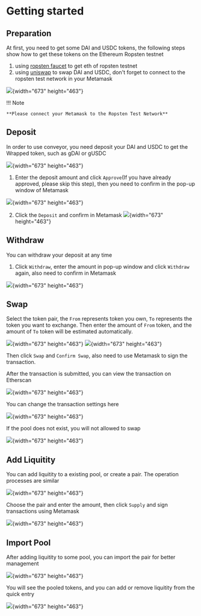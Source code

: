 # Getting started
## Preparation
At first, you need to get some DAI and USDC tokens, the following steps show how to get these tokens on the Ethereum Ropsten testnet

1. using [ropsten faucet](https://faucet.ropsten.be/) to get eth of ropsten testnet
2. using [uniswap](https://app.uniswap.org/#/swap) to swap DAI and USDC, don't forget to connect to the ropsten test network in your Metamask

![](../assets/uniswap_swap_network.jpg){width="673" height="463"}

!!! Note

    **Please connect your Metamask to the Ropsten Test Network**

## Deposit
In order to use conveyor, you need deposit your DAI and USDC to get the Wrapped token, such as gDAI or gUSDC

![](../assets/gtoken_gdai.jpg){width="673" height="463"}

1. Enter the deposit amount and click `Approve`(If you have already approved, please skip this step), then you need to confirm in the pop-up window of Metamask

![](../assets/gtoken_gdai_approve.jpg){width="673" height="463"}

2. Click the `Deposit` and confirm in Metamask
![](../assets/gtoken_gdai_deposit.jpg){width="673" height="463"}

## Withdraw
You can withdraw your deposit at any time
1. Click `Withdraw`, enter the amount in pop-up window and click `Withdraw` again, also need to confirm in Metamask

![](../assets/gtoken_gdai_withdraw.jpg){width="673" height="463"}

## Swap
Select the token pair, the `From` represents token you own, `To` represents the token you want to exchange. Then enter the amount of `From` token, and the amount of `To` token will be estimated automatically.

![](../assets/gtoken_swap_choose.jpg){width="673" height="463"}
![](../assets/gtoken_swap.jpg){width="673" height="463"}

Then click `Swap` and `Confirm Swap`, also need to use Metamask to sign the transaction.

After the transaction is submitted, you can view the transaction on Etherscan

![](../assets/gtoken_swap_submitted.jpg){width="673" height="463"}

You can change the transaction settings here

![](../assets/gtoken_swap_settings.jpg){width="673" height="463"}

If the pool does not exist, you will not allowed to swap

![](../assets/gtoken_swap_insufficient.jpg){width="673" height="463"}

## Add Liquitity
You can add liquitity to a existing pool, or create a pair. The operation processes are similar

![](../assets/gtoken_add_liquitity.jpg){width="673" height="463"}

Choose the pair and enter the amount, then click `Supply` and sign transactions using Metamask

![](../assets/gtoken_add_liquitity_op.jpg){width="673" height="463"}

## Import Pool
After adding liquitity to some pool, you can import the pair for better management

![](../assets/gtoken_import_pool.jpg){width="673" height="463"}

You will see the pooled tokens, and you can add or remove liquitity from the quick entry

![](../assets/gtoken_import_result.jpg){width="673" height="463"}
